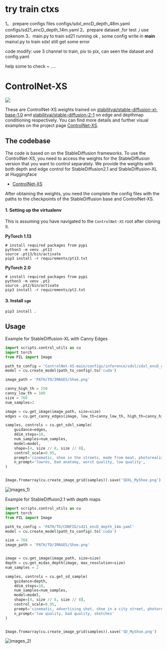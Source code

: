 # try train ctxs

1。 prepare configs files configs/sdxl_encD_depth_48m.yaml  configs/sd21_encD_depth_14m.yaml
2、prepare dataset ,for test ,i use pokenom
3、main.py to train sd21  running ok , some config write in __main__ 
mainxl.py to train sdxl   still get some error     

code modify:
use 3 channel to train, pix to pix, can seen the dataset and config.yaml 

help some to check ~
....



# ControlNet-XS

![](./ControlNet-XS_files/teaser_small.gif)

These are ControlNet-XS weights trained on [stabilityai/stable-diffusion-xl-base-1.0](https://huggingface.co/stabilityai/stable-diffusion-xl-base-1.0) and  [stabilityai/stable-diffusion-2-1](https://huggingface.co/stabilityai/stable-diffusion-2-1) on edge and depthmap conditioning respectively. You can find more details and further visual examples on the project page [ControlNet-XS](https://vislearn.github.io/ControlNet-XS/).

## The codebase
The code is based on on the StableDiffusion frameworks. To use the ControlNet-XS, you need to access the weights for the StableDiffusion version that you want to control separately.
We provide the weights with both depth and edge control for StableDiffusion2.1 and StableDiffusion-XL at Huggingface
- [ControlNet-XS](https://huggingface.co/CVL-Heidelberg/ControlNet-XS)

After obtaining the weights, you need the complete the config files with the paths to the checkpoints of the StableDiffusion base and ControlNet-XS.

#### 1. Setting up the virtualenv

This is assuming you have navigated to the `ControlNet-XS` root after cloning it.


**PyTorch 1.13**

```shell
# install required packages from pypi
python3 -m venv .pt13
source .pt13/bin/activate
pip3 install -r requirements/pt13.txt
```

**PyTorch 2.0**


```shell
# install required packages from pypi
python3 -m venv .pt2
source .pt2/bin/activate
pip3 install -r requirements/pt2.txt
```


#### 3. Install `sgm`

```shell
pip3 install .
```


## Usage


Example for StableDiffusion-XL with Canny Edges

```python
import scripts.control_utils as cu
import torch
from PIL import Image

path_to_config = 'ControlNet-XS-main/configs/inference/sdxl/sdxl_encD_canny_48m.yaml'
model = cu.create_model(path_to_config).to('cuda')

image_path = 'PATH/TO/IMAGES/Shoe.png'

canny_high_th = 250
canny_low_th = 100
size = 768
num_samples=2

image = cu.get_image(image_path, size=size)
edges = cu.get_canny_edges(image, low_th=canny_low_th, high_th=canny_high_th)

samples, controls = cu.get_sdxl_sample(
    guidance=edges,
    ddim_steps=10,
    num_samples=num_samples,
    model=model,
    shape=[4, size // 8, size // 8],
    control_scale=0.95,
    prompt='cinematic, shoe in the streets, made from meat, photorealistic shoe, highly detailed',
    n_prompt='lowres, bad anatomy, worst quality, low quality',
)


Image.fromarray(cu.create_image_grid(samples)).save('SDXL_MyShoe.png')
```
![images_1)](./ControlNet-XS_files/SDXL_MyShoe.png)

Example for StableDiffuion2.1 with depth maps


```python
import scripts.control_utils as cu
import torch
from PIL import Image

path_to_config = 'PATH/TO/CONFIG/sd21_encD_depth_14m.yaml'
model = cu.create_model(path_to_config).to('cuda')

size = 768
image_path = 'PATH/TO/IMAGES/Shoe.png'


image = cu.get_image(image_path, size=size)
depth = cu.get_midas_depth(image, max_resolution=size)
num_samples = 2

samples, controls = cu.get_sd_sample(
    guidance=depth,
    ddim_steps=10,
    num_samples=num_samples,
    model=model,
    shape=[4, size // 8, size // 8],
    control_scale=0.95,
    prompt='cinematic, advertising shot, shoe in a city street, photorealistic shoe, colourful, highly detailed',
    n_prompt='low quality, bad quality, sketches'
)


Image.fromarray(cu.create_image_grid(samples)).save('SD_MyShoe.png')
```
![images_2)](./ControlNet-XS_files/SD_MyShoe.png)
